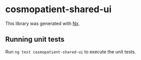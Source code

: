 # cosmopatient-shared-ui

This library was generated with [Nx](https://nx.dev).

## Running unit tests

Run `ng test cosmopatient-shared-ui` to execute the unit tests.
